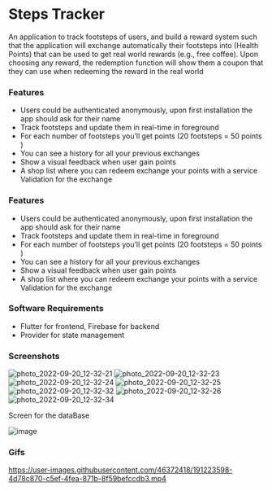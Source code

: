 # Steps Tracker
An application to track footsteps of users, and build a reward system such that the application will exchange automatically their footsteps into (Health Points) that can be used to get real world rewards (e.g., free coffee). Upon choosing any reward, the redemption function will show them a coupon that they can use when redeeming the reward in the real world

### Features

- Users could be authenticated anonymously, upon first installation the app should ask for their name
- Track footsteps and update them in real-time in foreground
- For each number of footsteps you’ll get points (20 footsteps = 50 points )
- You can see a history for all your previous exchanges
- Show a visual feedback when user gain points
- A shop list where you can redeem exchange your points with a service Validation for the exchange

### Features

- Users could be authenticated anonymously, upon first installation the app should ask for their name
- Track footsteps and update them in real-time in foreground
- For each number of footsteps you’ll get points (20 footsteps = 50 points )
- You can see a history for all your previous exchanges
- Show a visual feedback when user gain points
- A shop list where you can redeem exchange your points with a service Validation for the exchange

### Software Requirements

- Flutter for frontend, Firebase for backend
- Provider for state management 

### Screenshots

![photo_2022-09-20_12-32-21](https://user-images.githubusercontent.com/46372418/191222997-d4c00e43-4600-435e-9c0f-941832348b23.jpg)
![photo_2022-09-20_12-32-23](https://user-images.githubusercontent.com/46372418/191223009-10108d66-3168-44b7-9b7a-74c06b8b7367.jpg)
![photo_2022-09-20_12-32-24](https://user-images.githubusercontent.com/46372418/191223024-0cbd9e2a-17d7-49af-a47b-d68a721eaf86.jpg)
![photo_2022-09-20_12-32-25](https://user-images.githubusercontent.com/46372418/191223046-0ad10add-efd8-497c-b382-623023989b20.jpg)
![photo_2022-09-20_12-32-32](https://user-images.githubusercontent.com/46372418/191223362-7b1a5024-16bd-49cd-b7b3-12aa6f60c719.jpg)
![photo_2022-09-20_12-32-26](https://user-images.githubusercontent.com/46372418/191223414-4224a0bc-1455-4f4b-980f-952a3927b589.jpg)
![photo_2022-09-20_12-32-34](https://user-images.githubusercontent.com/46372418/191223427-9b7c1b47-a088-4abc-834f-dfb4daa33d42.jpg)

Screen for the dataBase 

![image](https://user-images.githubusercontent.com/46372418/191227071-45c5590a-959e-438b-94b9-b6537d1852b3.png)


### Gifs

https://user-images.githubusercontent.com/46372418/191223598-4d78c870-c5ef-4fea-871b-8f59befccdb3.mp4

